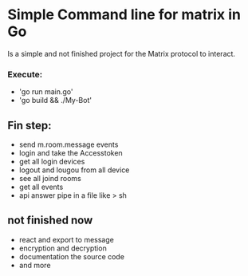 # Simple Command line for matrix in Go

Is a simple and not finished project for the Matrix protocol to interact.

### Execute:
- 'go run main.go'
- 'go build && ./My-Bot'

## Fin step:
- send m.room.message events
- login and take the Accesstoken
- get all login devices
- logout and lougou from all device
- see all joind rooms
- get all events
- api answer pipe in a file like > sh

## not finished now
- react and export to message
- encryption and decryption
- documentation the source code
- and more